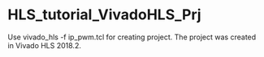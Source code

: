 # HLS_tutorial_VivadoHLS_Prj
Use vivado_hls -f ip_pwm.tcl for creating project.
The project was created in Vivado HLS 2018.2.
